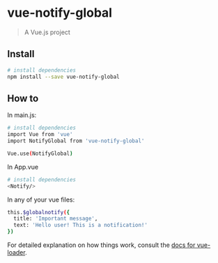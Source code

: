 # vue-notify-global

> A Vue.js project

## Install

``` bash
# install dependencies
npm install --save vue-notify-global

```
## How to

In main.js:

``` bash
# install dependencies
import Vue from 'vue'
import NotifyGlobal from 'vue-notify-global'

Vue.use(NotifyGlobal)
```
In App.vue

``` bash
# install dependencies
<Notify/>
```
In any of your vue files:

``` bash
this.$globalnotify({
  title: 'Important message',
  text: 'Hello user! This is a notification!'
})
```
For detailed explanation on how things work, consult the [docs for vue-loader](http://vuejs.github.io/vue-loader).
